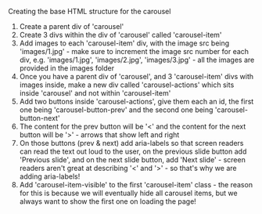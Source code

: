 Creating the base HTML structure for the carousel

1) Create a parent div of 'carousel'
2) Create 3 divs within the div of 'carousel' called 'carousel-item'
3) Add images to each 'carousel-item' div, with the image src being 'images/1.jpg' - make sure to increment the image src number for each div, e.g. 'images/1.jpg', 'images/2.jpg', 'images/3.jpg' - all the images are provided in the images folder
4) Once you have a parent div of 'carousel', and 3 'carousel-item' divs with images inside, make a new div called 'carousel-actions' which sits inside 'carousel' and not within 'carousel-item'
5) Add two buttons inside 'carousel-actions', give them each an id, the first one being 'carousel-button-prev' and the second one being 'carousel-button-next'
6) The content for the prev button will be '<' and the content for the next button will be '>' - arrows that show left and right
7) On those buttons (prev & next) add aria-labels so that screen readers can read the text out loud to the user, on the previous slide button add 'Previous slide', and on the next slide button, add 'Next slide' - screen readers aren't great at describing '<' and '>' - so that's why we are adding aria-labels!
8) Add 'carousel-item-visible' to the first 'carousel-item' class - the reason for this is because we will eventually hide all carousel items, but we always want to show the first one on loading the page!
    